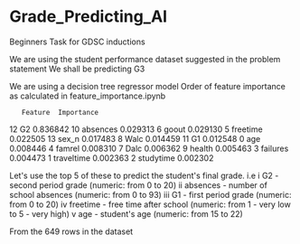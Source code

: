 # Grade_Predicting_AI
Beginners Task for GDSC inductions

We are using the student performance dataset suggested in the problem statement
We shall be predicting G3

We are using a decision tree regressor model
Order of feature importance as calculated in feature_importance.ipynb

       Feature  Importance
12          G2    0.836842
10    absences    0.029313
6        goout    0.029130
5     freetime    0.022505
13       sex_n    0.017483
8         Walc    0.014459
11          G1    0.012548
0          age    0.008446
4       famrel    0.008310
7         Dalc    0.006362
9       health    0.005463
3     failures    0.004473
1   traveltime    0.002363
2    studytime    0.002302

Let's use the top 5 of these to predict the student's final grade. i.e
i G2 - second period grade (numeric: from 0 to 20)
ii absences - number of school absences (numeric: from 0 to 93)
iii G1 - first period grade (numeric: from 0 to 20)
iv freetime - free time after school (numeric: from 1 - very low to 5 - very high)
v age - student's age (numeric: from 15 to 22)


From the 649 rows in the dataset